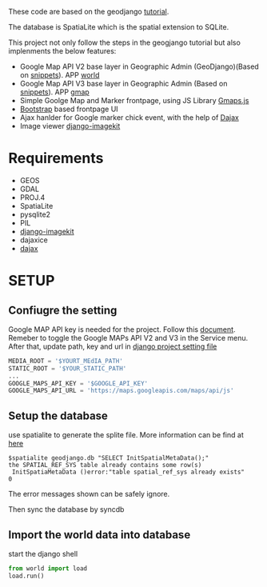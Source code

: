 These code are based on the geodjango [tutorial](https://docs.djangoproject.com/en/1.5/ref/contrib/gis/tutorial/). 

The database is SpatiaLite which is the spatial extension to SQLite.

This project not only follow the steps in the geogjango tutorial but also implenments the below features:
* Google Map API V2 base layer in Geographic Admin (GeoDjango)(Based on [snippets](http://djangosnippets.org/snippets/1144/)). APP [world](world/)
* Google Map API V3 base layer in Geographic Admin (Based on [snippets](http://djangosnippets.org/snippets/2839/)). APP [gmap](gmap/)
* Simple Goolge Map and Marker frontpage, using JS Library [Gmaps.js](http://hpneo.github.io/gmaps/ )
* [Bootstrap](http://twitter.github.io/bootstrap/) based frontpage UI
* Ajax hanlder for Google marker chick event, with the help of [Dajax](http://www.dajaxproject.com/)
* Image viewer [django-imagekit](https://github.com/matthewwithanm/django-imagekit)

Requirements
============
* GEOS
* GDAL
* PROJ.4
* SpatiaLite
* pysqlite2
* PIL                                                                                                                    
* [django-imagekit](https://github.com/matthewwithanm/django-imagekit)
* dajaxice
* [dajax](http://www.dajaxproject.com/)

SETUP
=====

Confiugre the setting
---------------------
Google MAP API key is needed for the project. Follow this [document](https://developers.google.com/maps/documentation/javascript/tutorial#api_key). Remeber to toggle the Google MAPs API V2 and V3 in the Service menu.
After that, update path, key and url in [django project setting file](geodjango/settings.py)
```python
MEDIA_ROOT = '$YOURT_MEdIA_PATH'
STATIC_ROOT = '$YOUR_STATIC_PATH'
...
GOOGLE_MAPS_API_KEY = '$GOOGLE_API_KEY'
GOOGLE_MAPS_API_URL = 'https://maps.googleapis.com/maps/api/js'
```

Setup the database
-------------------
use spatialite to generate the splite file. More information can be find at [here](https://docs.djangoproject.com/en/dev/ref/contrib/gis/install/spatialite/)
``` shell
$spatialite geodjango.db "SELECT InitSpatialMetaData();"
the SPATIAL_REF_SYS table already contains some row(s)
 InitSpatiaMetaData ()error:"table spatial_ref_sys already exists"
0
```
The error messages shown can be safely ignore.

Then sync the database by syncdb

Import the world data into database
-----------------------------------
start the django shell
```python
from world import load
load.run()
```
